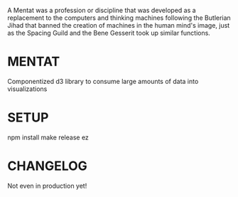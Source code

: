 A Mentat was a profession or discipline that was developed as a replacement to
the computers and thinking machines following the Butlerian Jihad that banned
the creation of machines in the human mind's image, just as the Spacing Guild
and the Bene Gesserit took up similar functions.


MENTAT
======
Componentized d3 library to consume large amounts of data into visualizations


SETUP
=====
npm install
make release
ez


CHANGELOG
=====
Not even in production yet!